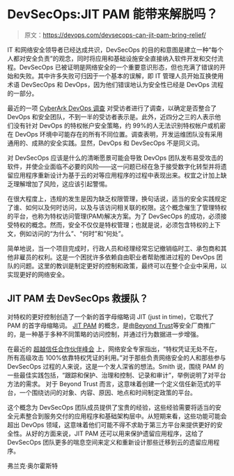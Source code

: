 # DevSecOps:JIT PAM 能带来解脱吗？

> 原文：<https://devops.com/devsecops-can-jit-pam-bring-relief/>

IT 和网络安全领导者已经达成共识，DevSecOps 的目的和意图是建立一种“每个人都对安全负责”的观念，同时将应用和基础设施安全直接纳入软件开发和交付流程。DevSecOps 已被证明是网络安全的一个重要意识形态，但也充满了错误的开始和失败。其中许多失败可归因于一个基本的误解，即 IT 管理人员开始互换使用术语 DevSecOps 和 DevOps，因为他们错误地认为安全性已经是 DevOps 流程的一部分。

最近的一项 [CyberArk DevOps 调查](https://www.cyberark.com/resource/unaware-unprepared-devops-secrets-risk/) 对受访者进行了调查，以确定是否整合了 DevOps 和安全团队，不到一半的受访者表示是。此外，近四分之三的人表示他们没有针对 DevOps 的特权帐户安全策略，约 99%的人无法识别特权帐户或机密在 DevOps 环境中可能存在的所有不同位置。调查表明，开发运维团队没有采用通用的、成熟的安全实践。显然，DevOps 和 DevSecOps 不是同义词。

对 DevSecOps 应该是什么的清晰愿景可能会导致 DevOps 团队发布易受攻击的软件，并使企业面临不必要的风险——这一问题已经在急于接受数字化转型并将遗留应用程序重新设计为基于云的对等应用程序的过程中表现出来。权宜之计加上缺乏理解增加了风险，这应该引起警惕。

在很大程度上，违规的发生是因为缺乏权限管理，换句话说，适当的安全实践规定了谁、如何以及何时访问，以及与该访问相关联的权限。这个概念催生了管理特权的平台，也称为特权访问管理(PAM)解决方案。为了 DevSecOps 的成功，必须接受特权的概念。然而，安全不仅仅是特权管理；也就是说，必须包含特权的上下文，例如访问的“为什么”、“何时”和“何处”。

简单地说，当一个项目完成时，行政人员和经理经常忘记撤销临时工、承包商和其他非雇员的权利。这是一个困扰许多依赖自由职业者帮助推进过程的 DevOps 团队的问题。这里的教训是制定更好的控制和政策，最终可以在整个企业中采用，以实现更好的网络安全。

## JIT PAM 去 DevSecOps 救援队？

对特权的更好控制创造了一个新的首字母缩略词 JIT (just in time)，它取代了 PAM 的首字母缩略词。 [JIT PAM](https://blog.identityautomation.com/a-just-in-time-approach-to-edge-use-access) 的概念，是由[Beyond Trust](https://www.beyondtrust.com/)等安全厂商推广的，是一种基于多种不同策略的访问控制，并通过行为数据进一步增强。

在最近的 [超越信任合作伙伴峰会](https://www.beyondtrust.com/events/usergroups/beyondtrust-partner-summit-americas) 上，网络安全专家[](https://www.linkedin.com/in/dsmith8952/)指出，“特权凭证无处不在，所有高级攻击 100%依靠特权凭证的利用。”对于那些负责网络安全的人和那些参与 DevSecOps 过程的人来说，这是一个发人深省的想法。Smith 说，围绕 PAM 的一些最佳实践包括，“跟踪和保护、治理和控制、记录和审计”，举例说明了对平台方法的需求。 对于 Beyond Trust 而言，这意味着创建一个定义信任新范式的平台，一个围绕访问的对象、内容、原因、地点和时间制定政策的平台。

这个概念为 DevSecOps 团队成员提供了宝贵的经验，这些经验需要将适当的安全元素整合到服务交付的应用程序和基础架构层中。从短期来看，这些功能可能会超出 DevOps 领域，这意味着他们可能不得不求助于第三方平台来提供更好的安全性。从好的方面来说，JIT PAM 还可以用来保护遗留应用程序，这给了 DevSecOps 团队更多的喘息空间来定义和重新设计那些迁移到云的遗留应用程序。

弗兰克·奥尔霍斯特